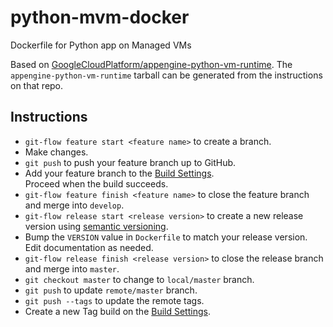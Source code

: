 # python-mvm-docker
Dockerfile for Python app on Managed VMs

Based on [GoogleCloudPlatform/appengine-python-vm-runtime](https://github.com/GoogleCloudPlatform/appengine-python-vm-runtime).
The `appengine-python-vm-runtime` tarball can be generated from the instructions on that repo.


## Instructions

* `git-flow feature start <feature name>` to create a branch.
* Make changes.
* `git push` to push your feature branch up to GitHub.
* Add your feature branch to the [Build Settings](https://hub.docker.com/r/justthunder/python-mvm-docker/~/settings/automated-builds/).  
  Proceed when the build succeeds.
* `git-flow feature finish <feature name>` to close the feature branch and merge into `develop`.
* `git-flow release start <release version>` to create a new release version using [semantic versioning](http://semver.org/).
* Bump the `VERSION` value in `Dockerfile` to match your release version.  
  Edit documentation as needed.
* `git-flow release finish <release version>` to close the release branch and merge into `master`.
* `git checkout master` to change to `local/master` branch.
* `git push` to update `remote/master` branch.
* `git push --tags` to update the remote tags.
* Create a new Tag build on the [Build Settings](https://hub.docker.com/r/justthunder/python-mvm-docker/~/settings/automated-builds/).
